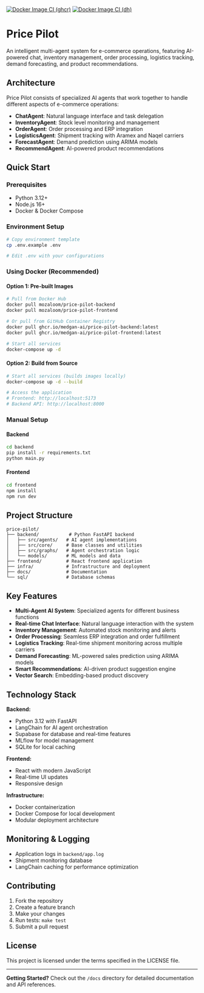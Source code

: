 [![Docker Image CI (ghcr)](https://github.com/MedGAN-AI/price-pilot/actions/workflows/ghcr.yml/badge.svg)](https://github.com/MedGAN-AI/price-pilot/actions/workflows/ghcr.yml)
[![Docker Image CI (dh)](https://github.com/MedGAN-AI/price-pilot/actions/workflows/main.yml/badge.svg)](https://github.com/MedGAN-AI/price-pilot/actions/workflows/main.yml)

# Price Pilot

An intelligent multi-agent system for e-commerce operations, featuring AI-powered chat, inventory management, order processing, logistics tracking, demand forecasting, and product recommendations.

##  Architecture

Price Pilot consists of specialized AI agents that work together to handle different aspects of e-commerce operations:

- **ChatAgent**: Natural language interface and task delegation
- **InventoryAgent**: Stock level monitoring and management
- **OrderAgent**: Order processing and ERP integration
- **LogisticsAgent**: Shipment tracking with Aramex and Naqel carriers
- **ForecastAgent**: Demand prediction using ARIMA models
- **RecommendAgent**: AI-powered product recommendations
 
##  Quick Start

### Prerequisites
- Python 3.12+
- Node.js 16+
- Docker & Docker Compose

### Environment Setup
```bash
# Copy environment template
cp .env.example .env

# Edit .env with your configurations
```

### Using Docker (Recommended)

#### Option 1: Pre-built Images
```bash
# Pull from Docker Hub
docker pull mozaloom/price-pilot-backend
docker pull mozaloom/price-pilot-frontend

# Or pull from GitHub Container Registry
docker pull ghcr.io/medgan-ai/price-pilot-backend:latest
docker pull ghcr.io/medgan-ai/price-pilot-frontend:latest

# Start all services
docker-compose up -d
```

#### Option 2: Build from Source
```bash
# Start all services (builds images locally)
docker-compose up -d --build

# Access the application
# Frontend: http://localhost:5173
# Backend API: http://localhost:8000
```

### Manual Setup

#### Backend
```bash
cd backend
pip install -r requirements.txt
python main.py
```

#### Frontend
```bash
cd frontend
npm install
npm run dev
```

##  Project Structure

```
price-pilot/
├── backend/           # Python FastAPI backend
│   ├── src/agents/   # AI agent implementations
│   ├── src/core/     # Base classes and utilities
│   ├── src/graphs/   # Agent orchestration logic
│   └── models/       # ML models and data
├── frontend/         # React frontend application
├── infra/            # Infrastructure and deployment
├── docs/             # Documentation
└── sql/              # Database schemas
```

##  Key Features

- **Multi-Agent AI System**: Specialized agents for different business functions
- **Real-time Chat Interface**: Natural language interaction with the system
- **Inventory Management**: Automated stock monitoring and alerts
- **Order Processing**: Seamless ERP integration and order fulfillment
- **Logistics Tracking**: Real-time shipment monitoring across multiple carriers
- **Demand Forecasting**: ML-powered sales prediction using ARIMA models
- **Smart Recommendations**: AI-driven product suggestion engine
- **Vector Search**: Embedding-based product discovery

##  Technology Stack

**Backend:**
- Python 3.12 with FastAPI
- LangChain for AI agent orchestration
- Supabase for database and real-time features
- MLflow for model management
- SQLite for local caching

**Frontend:**
- React with modern JavaScript
- Real-time UI updates
- Responsive design

**Infrastructure:**
- Docker containerization
- Docker Compose for local development
- Modular deployment architecture

##  Monitoring & Logging

- Application logs in `backend/app.log`
- Shipment monitoring database
- LangChain caching for performance optimization

##  Contributing

1. Fork the repository
2. Create a feature branch
3. Make your changes
4. Run tests: `make test`
5. Submit a pull request

##  License

This project is licensed under the terms specified in the LICENSE file.

---

**Getting Started?** Check out the `/docs` directory for detailed documentation and API references.
